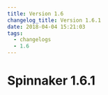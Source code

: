 ```yaml
---
title: Version 1.6
changelog_title: Version 1.6.1
date: 2018-04-04 15:21:03
tags:
  - changelogs
  - 1.6
---
```


# Spinnaker 1.6.1

<script src="https://gist.github.com/spinnaker-release/f1cd6232151b70492ebdcbb557a209fc.js"/>
